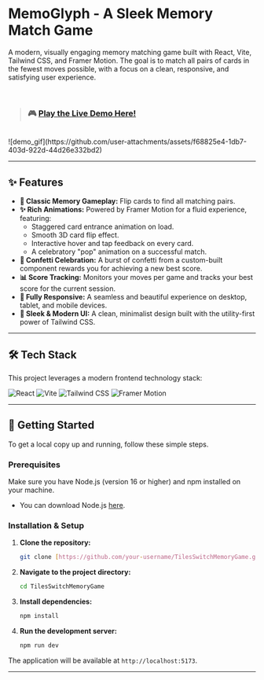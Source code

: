 # MemoGlyph - A Sleek Memory Match Game

A modern, visually engaging memory matching game built with React, Vite, Tailwind CSS, and Framer Motion. The goal is to match all pairs of cards in the fewest moves possible, with a focus on a clean, responsive, and satisfying user experience.

<br/>

> ### 🎮 [**Play the Live Demo Here!**](https://tubular-ganache-074e32.netlify.app/)

<br/>
![demo_gif](https://github.com/user-attachments/assets/f68825e4-1db7-403d-922d-44d26e332bd2)


---

## ✨ Features

* **🧠 Classic Memory Gameplay:** Flip cards to find all matching pairs.
* **✨ Rich Animations:** Powered by Framer Motion for a fluid experience, featuring:
    * Staggered card entrance animation on load.
    * Smooth 3D card flip effect.
    * Interactive hover and tap feedback on every card.
    * A celebratory "pop" animation on a successful match.
* **🎉 Confetti Celebration:** A burst of confetti from a custom-built component rewards you for achieving a new best score.
* **📊 Score Tracking:** Monitors your moves per game and tracks your best score for the current session.
* **📱 Fully Responsive:** A seamless and beautiful experience on desktop, tablet, and mobile devices.
* **🎨 Sleek & Modern UI:** A clean, minimalist design built with the utility-first power of Tailwind CSS.

---

## 🛠️ Tech Stack

This project leverages a modern frontend technology stack:

![React](https://img.shields.io/badge/React-20232A?style=for-the-badge&logo=react&logoColor=61DAFB)
![Vite](https://img.shields.io/badge/Vite-646CFF?style=for-the-badge&logo=vite&logoColor=white)
![Tailwind CSS](https://img.shields.io/badge/Tailwind_CSS-06B6D4?style=for-the-badge&logo=tailwind-css&logoColor=white)
![Framer Motion](https://img.shields.io/badge/Framer_Motion-0055FF?style=for-the-badge&logo=framer&logoColor=white)

---

## 🚀 Getting Started

To get a local copy up and running, follow these simple steps.

### Prerequisites

Make sure you have Node.js (version 16 or higher) and npm installed on your machine.

* You can download Node.js [here](https://nodejs.org/).

### Installation & Setup

1.  **Clone the repository:**
    ```sh
    git clone [https://github.com/your-username/TilesSwitchMemoryGame.git](https://github.com/your-username/TilesSwitchMemoryGame.git)
    ```
2.  **Navigate to the project directory:**
    ```sh
    cd TilesSwitchMemoryGame
    ```
3.  **Install dependencies:**
    ```sh
    npm install
    ```
4.  **Run the development server:**
    ```sh
    npm run dev
    ```

The application will be available at `http://localhost:5173`.

---